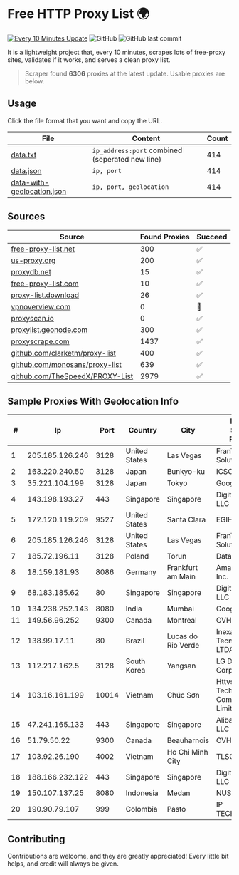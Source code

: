 
# Free HTTP Proxy List 🌍

[![Every 10 Minutes Update](https://github.com/mertguvencli/http-proxy-list/actions/workflows/main.yml/badge.svg?branch=main)](https://github.com/mertguvencli/http-proxy-list/actions/workflows/main.yml)
![GitHub](https://img.shields.io/github/license/mertguvencli/http-proxy-list)
![GitHub last commit](https://img.shields.io/github/last-commit/mertguvencli/http-proxy-list)

It is a lightweight project that, every 10 minutes, scrapes lots of free-proxy sites, validates if it works, and serves a clean proxy list.


> Scraper found **6306** proxies at the latest update. Usable proxies are below.

## Usage

Click the file format that you want and copy the URL.


|File|Content|Count|
|----|-------|-----|
|[data.txt](https://raw.githubusercontent.com/mertguvencli/http-proxy-list/main/proxy-list/data.txt)|`ip_address:port` combined (seperated new line)|414|
|[data.json](https://raw.githubusercontent.com/mertguvencli/http-proxy-list/main/proxy-list/data.json)|`ip, port`|414|
|[data-with-geolocation.json](https://raw.githubusercontent.com/mertguvencli/http-proxy-list/main/proxy-list/data-with-geolocation.json)|`ip, port, geolocation`|414|

## Sources

|Source|Found Proxies|Succeed|
|------|-------------|-------|
|[free-proxy-list.net](https://free-proxy-list.net)|300|✅|
|[us-proxy.org](https://www.us-proxy.org)|200|✅|
|[proxydb.net](http://proxydb.net)|15|✅|
|[free-proxy-list.com](https://free-proxy-list.com/?page=&port=&type%5B%5D=http&type%5B%5D=https&up_time=0&search=Search)|10|✅|
|[proxy-list.download](https://www.proxy-list.download/HTTP)|26|✅|
|[vpnoverview.com](https://vpnoverview.com/privacy/anonymous-browsing/free-proxy-servers)|0|🚫|
|[proxyscan.io](https://www.proxyscan.io)|0|✅|
|[proxylist.geonode.com](https://proxylist.geonode.com/api/proxy-list?limit=300&page=1&sort_by=lastChecked&sort_type=desc&protocols=http,https)|300|✅|
|[proxyscrape.com](https://api.proxyscrape.com/v2/?request=displayproxies&protocol=http&timeout=10000&country=all&ssl=all&anonymity=all)|1437|✅|
|[github.com/clarketm/proxy-list](https://raw.githubusercontent.com/clarketm/proxy-list/master/proxy-list-raw.txt)|400|✅|
|[github.com/monosans/proxy-list](https://raw.githubusercontent.com/monosans/proxy-list/main/proxies/http.txt)|639|✅|
|[github.com/TheSpeedX/PROXY-List](https://raw.githubusercontent.com/TheSpeedX/PROXY-List/master/http.txt)|2979|✅|


## Sample Proxies With Geolocation Info

|#|Ip|Port|Country|City|Internet Service Provider|
|-|--|----|-------|----|-------------------------|
|1|205.185.126.246|3128|United States|Las Vegas|FranTech Solutions|
|2|163.220.240.50|3128|Japan|Bunkyo-ku|ICSCOE|
|3|35.221.104.199|3128|Japan|Tokyo|Google LLC|
|4|143.198.193.27|443|Singapore|Singapore|DigitalOcean, LLC|
|5|172.120.119.209|9527|United States|Santa Clara|EGIHosting|
|6|205.185.126.246|3128|United States|Las Vegas|FranTech Solutions|
|7|185.72.196.11|3128|Poland|Torun|Data Space|
|8|18.159.181.93|8086|Germany|Frankfurt am Main|Amazon.com, Inc.|
|9|68.183.185.62|80|Singapore|Singapore|DigitalOcean, LLC|
|10|134.238.252.143|8080|India|Mumbai|Google LLC|
|11|149.56.96.252|9300|Canada|Montreal|OVH SAS|
|12|138.99.17.11|80|Brazil|Lucas do Rio Verde|Inexa Tecnologia LTDA.|
|13|112.217.162.5|3128|South Korea|Yangsan|LG DACOM Corporation|
|14|103.16.161.199|10014|Vietnam|Chúc Sơn|Httvserver Technology Company Limited|
|15|47.241.165.133|443|Singapore|Singapore|Alibaba.com LLC|
|16|51.79.50.22|9300|Canada|Beauharnois|OVH SAS|
|17|103.92.26.190|4002|Vietnam|Ho Chi Minh City|TLSOFT|
|18|188.166.232.122|443|Singapore|Singapore|DigitalOcean, LLC|
|19|150.107.137.25|8080|Indonesia|Medan|NUSANET|
|20|190.90.79.107|999|Colombia|Pasto|IP TECHNOLOGIES|



## Contributing

Contributions are welcome, and they are greatly appreciated! Every
little bit helps, and credit will always be given.

